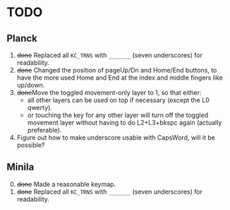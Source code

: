 # TODO

## Planck
1. <s>done</s> Replaced all `KC_TRNS` with `_______` (seven underscores) for readability.
2. <s>done</s> Changed the position of pageUp/Dn and Home/End buttons, to have the more used Home and End at the index and middle fingers like up/down.
3. <s>done</s>Move the toggled movement-only layer to 1, so that either:
    * all other layers can be used on top if necessary (except the L0 qwerty).
    * or touching the key for any other layer will turn off the toggled movement layer without having to do L2+L3+bkspc again (actually preferable).
4. Figure out how to make underscore usable with CapsWord, will it be possible?

## Minila
0. <s>done</s> Made a reasonable keymap.
1. <s>done</s> Replaced all `KC_TRNS` with `_______` (seven underscores) for readability.
